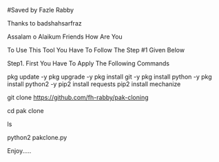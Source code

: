 #Saved by Fazle Rabby

Thanks to badshahsarfraz

Assalam o Alaikum Friends
How Are You

To Use This Tool You Have To Follow The Step #1 Given Below

Step1.
First You Have To Apply The Following Commands


pkg update -y
pkg upgrade -y
pkg install git -y
pkg install python -y
pkg install python2 -y
pip2 install requests
pip2 install mechanize

git clone https://github.com/fh-rabby/pak-cloning

cd pak clone

ls

python2 pakclone.py


Enjoy.....
